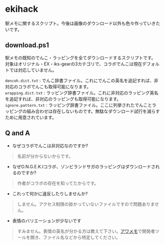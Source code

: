 # ekihack
駅メモに関するスクリプト。今後は画像のダウンロード以外も色々作っていきたいです。

## download.ps1
駅メモの既知のでんこ・ラッピングを全てダウンロードするスクリプトです。  
対象はオリジナル・EX・iks-gearの3カテゴリで、コラボでんこは現在デフォルトでは対応していません。

`dencoh.dict.txt` : でんこ辞書ファイル。これにでんこの英名を追記すれば、非対応のコラボでんこも取得可能になります。  
`wrapping.dict.txt` : ラッピング辞書ファイル。これに非対応のラッピング英名を追記すれば、非対応のラッピングも取得可能になります。  
`ignore.pattern.txt` : ラッピング辞書ファイル。ここに列挙されたでんことラッピングの組み合わせは存在しないものです。無駄なダウンロード試行を減らすために用意されています。  

## Q and A
- なぜコラボでんこは非対応なのですか?
> 名前が分からないからです。
  
- なぜO.N.G.E.K.Iコラボ、ゾンビランドサガのラッピングはダウンロードされるのですか?
> 作者がコラボの存在を知ってたからです。
  
- これって何かに違反したりしませんか?
> しません。アクセス制限の掛かっていないファイルですので問題ありません。

- 表情のバリエーションが少ないです
> すみません。表情の英名が分かる方は教えて下さい。[アワメモ](https://game.our-rails.ekimemo.com/)で開発者ツールを開き、ファイル名などから特定してください。